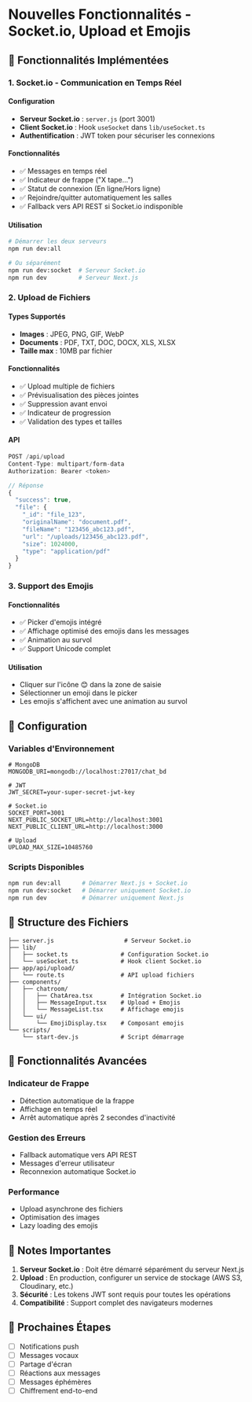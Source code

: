 # Nouvelles Fonctionnalités - Socket.io, Upload et Emojis

## 🚀 Fonctionnalités Implémentées

### 1. Socket.io - Communication en Temps Réel

#### Configuration
- **Serveur Socket.io** : `server.js` (port 3001)
- **Client Socket.io** : Hook `useSocket` dans `lib/useSocket.ts`
- **Authentification** : JWT token pour sécuriser les connexions

#### Fonctionnalités
- ✅ Messages en temps réel
- ✅ Indicateur de frappe ("X tape...")
- ✅ Statut de connexion (En ligne/Hors ligne)
- ✅ Rejoindre/quitter automatiquement les salles
- ✅ Fallback vers API REST si Socket.io indisponible

#### Utilisation
```bash
# Démarrer les deux serveurs
npm run dev:all

# Ou séparément
npm run dev:socket  # Serveur Socket.io
npm run dev         # Serveur Next.js
```

### 2. Upload de Fichiers

#### Types Supportés
- **Images** : JPEG, PNG, GIF, WebP
- **Documents** : PDF, TXT, DOC, DOCX, XLS, XLSX
- **Taille max** : 10MB par fichier

#### Fonctionnalités
- ✅ Upload multiple de fichiers
- ✅ Prévisualisation des pièces jointes
- ✅ Suppression avant envoi
- ✅ Indicateur de progression
- ✅ Validation des types et tailles

#### API
```typescript
POST /api/upload
Content-Type: multipart/form-data
Authorization: Bearer <token>

// Réponse
{
  "success": true,
  "file": {
    "_id": "file_123",
    "originalName": "document.pdf",
    "fileName": "123456_abc123.pdf",
    "url": "/uploads/123456_abc123.pdf",
    "size": 1024000,
    "type": "application/pdf"
  }
}
```

### 3. Support des Emojis

#### Fonctionnalités
- ✅ Picker d'emojis intégré
- ✅ Affichage optimisé des emojis dans les messages
- ✅ Animation au survol
- ✅ Support Unicode complet

#### Utilisation
- Cliquer sur l'icône 😊 dans la zone de saisie
- Sélectionner un emoji dans le picker
- Les emojis s'affichent avec une animation au survol

## 🔧 Configuration

### Variables d'Environnement
```env
# MongoDB
MONGODB_URI=mongodb://localhost:27017/chat_bd

# JWT
JWT_SECRET=your-super-secret-jwt-key

# Socket.io
SOCKET_PORT=3001
NEXT_PUBLIC_SOCKET_URL=http://localhost:3001
NEXT_PUBLIC_CLIENT_URL=http://localhost:3000

# Upload
UPLOAD_MAX_SIZE=10485760
```

### Scripts Disponibles
```bash
npm run dev:all      # Démarrer Next.js + Socket.io
npm run dev:socket   # Démarrer uniquement Socket.io
npm run dev          # Démarrer uniquement Next.js
```

## 📁 Structure des Fichiers

```
├── server.js                    # Serveur Socket.io
├── lib/
│   ├── socket.ts               # Configuration Socket.io
│   └── useSocket.ts            # Hook client Socket.io
├── app/api/upload/
│   └── route.ts                # API upload fichiers
├── components/
│   ├── chatroom/
│   │   ├── ChatArea.tsx        # Intégration Socket.io
│   │   ├── MessageInput.tsx    # Upload + Emojis
│   │   └── MessageList.tsx     # Affichage emojis
│   └── ui/
│       └── EmojiDisplay.tsx    # Composant emojis
└── scripts/
    └── start-dev.js            # Script démarrage
```

## 🎯 Fonctionnalités Avancées

### Indicateur de Frappe
- Détection automatique de la frappe
- Affichage en temps réel
- Arrêt automatique après 2 secondes d'inactivité

### Gestion des Erreurs
- Fallback automatique vers API REST
- Messages d'erreur utilisateur
- Reconnexion automatique Socket.io

### Performance
- Upload asynchrone des fichiers
- Optimisation des images
- Lazy loading des emojis

## 🚨 Notes Importantes

1. **Serveur Socket.io** : Doit être démarré séparément du serveur Next.js
2. **Upload** : En production, configurer un service de stockage (AWS S3, Cloudinary, etc.)
3. **Sécurité** : Les tokens JWT sont requis pour toutes les opérations
4. **Compatibilité** : Support complet des navigateurs modernes

## 🔄 Prochaines Étapes

- [ ] Notifications push
- [ ] Messages vocaux
- [ ] Partage d'écran
- [ ] Réactions aux messages
- [ ] Messages éphémères
- [ ] Chiffrement end-to-end
